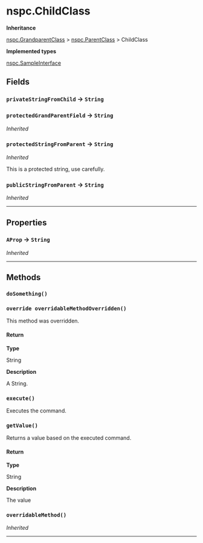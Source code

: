 # nspc.ChildClass

**Inheritance**

[nspc.GrandparentClass](/Misc-Group/nspc.GrandparentClass.md)
 &gt; 
[nspc.ParentClass](/Misc-Group/nspc.ParentClass.md)
 &gt; 
ChildClass


**Implemented types**

[nspc.SampleInterface](/Sample-Interfaces/nspc.SampleInterface.md)

## Fields

### `privateStringFromChild` → `String`


### `protectedGrandParentField` → `String`

*Inherited*

### `protectedStringFromParent` → `String`

*Inherited*

This is a protected string, use carefully.

### `publicStringFromParent` → `String`

*Inherited*

---
## Properties

### `AProp` → `String`

*Inherited*

---
## Methods
### `doSomething()`
### `override overridableMethodOverridden()`

This method was overridden.

#### Return

**Type**

String

**Description**

A String.

### `execute()`

Executes the command.

### `getValue()`

Returns a value based on the executed command.

#### Return

**Type**

String

**Description**

The value

### `overridableMethod()`

*Inherited*

---
